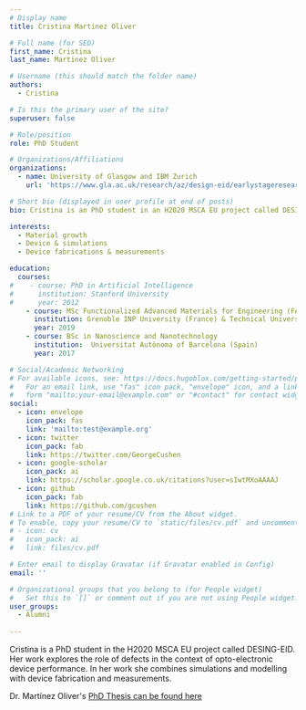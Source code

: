 ```yaml
---
# Display name
title: Cristina Martinez Oliver

# Full name (for SEO)
first_name: Cristina 
last_name: Martinez Oliver

# Username (this should match the folder name)
authors:
  - Cristina

# Is this the primary user of the site?
superuser: false

# Role/position
role: PhD Student

# Organizations/Affiliations
organizations:
  - name: University of Glasgow and IBM Zurich 
    url: 'https://www.gla.ac.uk/research/az/design-eid/earlystageresearchersesr/esr2-cristinamartinezoliver/'

# Short bio (displayed in user profile at end of posts)
bio: Cristina is an PhD student in an H2020 MSCA EU project called DESING-EID. Her work explores the role of defects in the context of opto-electronic device performance. In her work she combines simulations & modelling with device fabrications and measurements.

interests:
  - Material growth
  - Device & simulations
  - Device fabrications & measurements

education:
  courses:
#    - course: PhD in Artificial Intelligence
#      institution: Stanford University
#      year: 2012
    - course: MSc Functionalized Advanced Materials for Engineering (FAME), an Erasmus Mundus program
      institution: Grenoble INP University (France) & Technical University of Darmstadt (Germany)
      year: 2019
    - course: BSc in Nanoscience and Nanotechnology
      institution:  Universitat Autònoma of Barcelona (Spain)
      year: 2017

# Social/Academic Networking
# For available icons, see: https://docs.hugoblox.com/getting-started/page-builder/#icons
#   For an email link, use "fas" icon pack, "envelope" icon, and a link in the
#   form "mailto:your-email@example.com" or "#contact" for contact widget.
social:
  - icon: envelope
    icon_pack: fas
    link: 'mailto:test@example.org'
  - icon: twitter
    icon_pack: fab
    link: https://twitter.com/GeorgeCushen
  - icon: google-scholar
    icon_pack: ai
    link: https://scholar.google.co.uk/citations?user=sIwtMXoAAAAJ
  - icon: github
    icon_pack: fab
    link: https://github.com/gcushen
# Link to a PDF of your resume/CV from the About widget.
# To enable, copy your resume/CV to `static/files/cv.pdf` and uncomment the lines below.
# - icon: cv
#   icon_pack: ai
#   link: files/cv.pdf

# Enter email to display Gravatar (if Gravatar enabled in Config)
email: ''

# Organizational groups that you belong to (for People widget)
#   Set this to `[]` or comment out if you are not using People widget.
user_groups:
  - Alumni
  
---
```

Cristina is a PhD student in the H2020 MSCA EU project called DESING-EID. Her work explores the role of defects in the context of opto-electronic device performance. In her work she combines simulations and modelling with device fabrication and measurements.

Dr. Martínez Oliver's [PhD Thesis can be found here](https://theses.gla.ac.uk/84710/)